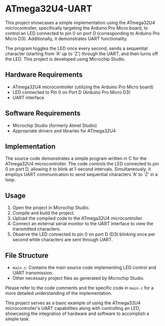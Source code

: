 # ATmega32U4-UART

This project showcases a simple implementation using the ATmega32U4 microcontroller, specifically targeting the Arduino Pro Micro board, to control an LED connected to pin 0 on port D (corresponding to Arduino Pro Micro D3). Additionally, it demonstrates UART functionality.

The program toggles the LED once every second, sends a sequential character (starting from 'A' up to 'Z') through the UART, and then turns off the LED. This project is developed using Microchip Studio.

## Hardware Requirements
- ATmega32U4 microcontroller (utilizing the Arduino Pro Micro board)
- LED connected to Pin 0 on Port D (Arduino Pro Micro D3)
- UART interface

## Software Requirements
- Microchip Studio (formerly Atmel Studio)
- Appropriate drivers and libraries for ATmega32U4

## Implementation
The source code demonstrates a simple program written in C for the ATmega32U4 microcontroller. The code controls the LED connected to pin 0 on port D, allowing it to blink at 1-second intervals. Simultaneously, it employs UART communication to send sequential characters 'A' to 'Z' in a loop.

## Usage
1. Open the project in Microchip Studio.
2. Compile and build the project.
3. Upload the compiled code to the ATmega32U4 microcontroller.
4. Connect an external serial monitor to the UART interface to view the transmitted characters.
5. Observe the LED connected to pin 0 on port D (D3) blinking once per second while characters are sent through UART.

## File Structure
- `main.c`: Contains the main source code implementing LED control and UART transmission.
- Other necessary project files as generated by Microchip Studio.

Please refer to the code comments and the specific code in `main.c` for a more detailed understanding of the implementation.

This project serves as a basic example of using the ATmega32U4 microcontroller's UART capabilities along with controlling an LED, showcasing the integration of hardware and software to accomplish a simple task.
